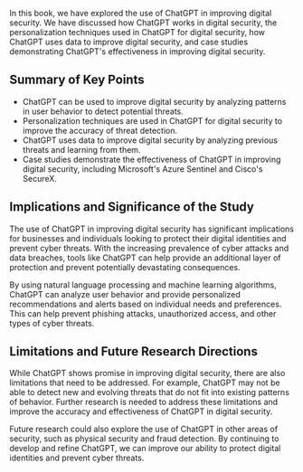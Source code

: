 

In this book, we have explored the use of ChatGPT in improving digital security. We have discussed how ChatGPT works in digital security, the personalization techniques used in ChatGPT for digital security, how ChatGPT uses data to improve digital security, and case studies demonstrating ChatGPT's effectiveness in improving digital security.

Summary of Key Points
---------------------

* ChatGPT can be used to improve digital security by analyzing patterns in user behavior to detect potential threats.
* Personalization techniques are used in ChatGPT for digital security to improve the accuracy of threat detection.
* ChatGPT uses data to improve digital security by analyzing previous threats and learning from them.
* Case studies demonstrate the effectiveness of ChatGPT in improving digital security, including Microsoft's Azure Sentinel and Cisco's SecureX.

Implications and Significance of the Study
------------------------------------------

The use of ChatGPT in improving digital security has significant implications for businesses and individuals looking to protect their digital identities and prevent cyber threats. With the increasing prevalence of cyber attacks and data breaches, tools like ChatGPT can help provide an additional layer of protection and prevent potentially devastating consequences.

By using natural language processing and machine learning algorithms, ChatGPT can analyze user behavior and provide personalized recommendations and alerts based on individual needs and preferences. This can help prevent phishing attacks, unauthorized access, and other types of cyber threats.

Limitations and Future Research Directions
------------------------------------------

While ChatGPT shows promise in improving digital security, there are also limitations that need to be addressed. For example, ChatGPT may not be able to detect new and evolving threats that do not fit into existing patterns of behavior. Further research is needed to address these limitations and improve the accuracy and effectiveness of ChatGPT in digital security.

Future research could also explore the use of ChatGPT in other areas of security, such as physical security and fraud detection. By continuing to develop and refine ChatGPT, we can improve our ability to protect digital identities and prevent cyber threats.